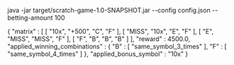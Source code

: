 java -jar target/scratch-game-1.0-SNAPSHOT.jar --config config.json --betting-amount 100

{ "matrix" : [ [ "10x", "+500", "C", "F" ], [ "MISS", "10x", "E", "F" ], [ "E", "MISS", "MISS", "F" ], [ "F", "B", "B", "B" ] ], "reward" : 4500.0, "applied_winning_combinations" : { "B" : [ "same_symbol_3_times" ], "F" : [ "same_symbol_4_times" ] }, "applied_bonus_symbol" : "10x" }
